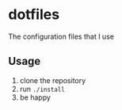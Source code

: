 # dotfiles
The configuration files that I use

## Usage
1. clone the repository
2. run `./install`
3. be happy
